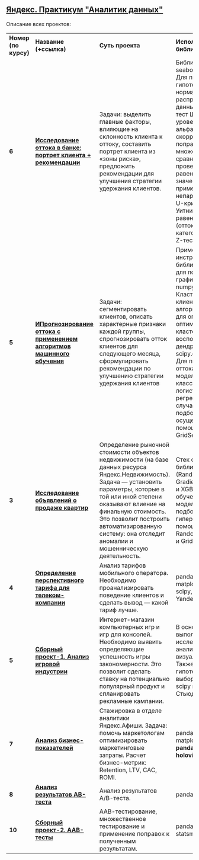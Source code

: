 ## <a href="https://praktikum.yandex.ru/data-analyst/" target="_blank"><b>Яндекс. Практикум "Аналитик данных"</b></a>


Описание всех проектов:

<table>
<tr>
<td><b>Номер (по курсу)</b></td>
<td><b>Название (+ссылка)</b></td>
<td><b>Суть проекта</b></td>
<td><b>Используемые библиотеки</b></td>
<tr>
<td><b>6</b></td>
<td><a href="https://github.com/agatma/yandex-data-analysis/blob/main/%D0%98%D1%81%D1%81%D0%BB%D0%B5%D0%B4%D0%BE%D0%B2%D0%B0%D0%BD%D0%B8%D0%B5%20%D0%BE%D1%82%D1%82%D0%BE%D0%BA%D0%B0%20%D0%B2%20%D0%B1%D0%B0%D0%BD%D0%BA%D0%B5.%20%D0%9F%D0%BE%D1%80%D1%82%D1%80%D0%B5%D1%82%20%D0%BA%D0%BB%D0%B8%D0%B5%D0%BD%D1%82%D0%B0%20%D1%80%D0%B5%D0%BA%D0%BE%D0%BC%D0%B5%D0%BD%D0%B4%D0%B0%D1%86%D0%B8%D0%B8.ipynb" target="_blank"><b>Исследование оттока в банке: портрет клиента + рекомендации</b></a></td>
<td>Задачи: выделить главные факторы, влияющие на склонность клиента к оттоку, составить портрет клиента из «зоны риска», предложить рекомендации для улучшения стратегии удержания клиентов.
</td>
<td>Библиотеки pandas и seaborn, scipy и phik. Для проверки гипотезы о нормальности распределения данных применялся тест Шапиро-Уилка, уровень значимости альфа скорректирован поправкой Шидака на множественное сравнение. Для проверки гипотез о равенстве средних значений признаков применялся непараметрический U-критерий Манна-Уитни, а для гипотез о равенстве долей (отток среди разных категорий клиентов) – Z-тест.</td>
<tr>
<td><b>5</b></td>
<td><a href="https://github.com/agatma/yandex-data-analysis/blob/main/%D0%98%D1%81%D1%81%D0%BB%D0%B5%D0%B4%D0%BE%D0%B2%D0%B0%D0%BD%D0%B8%D0%B5%20%D0%BE%D1%82%D1%82%D0%BE%D0%BA%D0%B0%20%D0%B2%20%D0%B1%D0%B0%D0%BD%D0%BA%D0%B5.%20%D0%9F%D0%BE%D1%80%D1%82%D1%80%D0%B5%D1%82%20%D0%BA%D0%BB%D0%B8%D0%B5%D0%BD%D1%82%D0%B0%20%D1%80%D0%B5%D0%BA%D0%BE%D0%BC%D0%B5%D0%BD%D0%B4%D0%B0%D1%86%D0%B8%D0%B8.ipynb" target="_blank"><b>ИПрогнозирование оттока с применением алгоритмов машинного обучения
</b></a></td>
<td>Задачи: сегментировать клиентов, описать характерные признаки каждой группы, спрогнозировать отток клиентов для следующего месяца, сформулировать рекомендации по улучшению стратегии удержания клиентов
 </td>
<td>Применялись инструменты: библиотека seaborn для построения графиков, pandas и numpy для EDA. Кластеризацию клиентов делал алгоритмом KMeans, для определения оптимального числа кластеров воспользовался дендрограммой из scipy.cluster.hierarchy. Для прогнозирования оттока применил модели бинарной классификации: логистическая регрессия и случайный лес, подбор параметров осуществил с помощью GridSearchCV.</td>
<tr>
<td> <b>3</b></td>
<td><a href="https://github.com/agatma/yandex-data-analysis/blob/main/%D0%98%D1%81%D1%81%D0%BB%D0%B5%D0%B4%D0%BE%D0%B2%D0%B0%D0%BD%D0%B8%D0%B5%20%D0%BE%D0%B1%D1%8A%D1%8F%D0%B2%D0%BB%D0%B5%D0%BD%D0%B8%D0%B8%CC%86%20%D0%BE%20%D0%BF%D1%80%D0%BE%D0%B4%D0%B0%D0%B6%D0%B5%20%D0%BA%D0%B2%D0%B0%D1%80%D1%82%D0%B8%D1%80.ipynb" target="_blank"><b>Исследование объявлений о продаже квартир</b></a></td>
<td>Определение рыночной стоимости объектов недвижимости (на базе данных ресурса Яндекс.Недвижимость). Задача — установить параметры, которые в той или иной степени оказывают влиение на финальную стоимость. Это позволит построить автоматизированную систему: она отследит аномалии и мошенническую деятельность. </td>
<td>Стек стандартный + библиотеки sklearn (Random Forest, Gradient Boosting etc.) и XGBoost для обучения разных моделей регрессии; подбор гиперпараметров с помощью RandomizedSearchCV и GridSearchCV</td>
<tr>
<td> <b>4</b></td>
<td><a href="https://github.com/agatma/yandex-data-analysis/blob/main/%D0%9E%D0%BF%D1%80%D0%B5%D0%B4%D0%B5%D0%BB%D0%B5%D0%BD%D0%B8%D0%B5%20%D0%BF%D0%B5%D1%80%D1%81%D0%BF%D0%B5%D0%BA%D1%82%D0%B8%D0%B2%D0%BD%D0%BE%D0%B3%D0%BE%20%D1%82%D0%B0%D1%80%D0%B8%D1%84%D0%B0%20%D0%B4%D0%BB%D1%8F%20%D1%82%D0%B5%D0%BB%D0%B5%D0%BA%D0%BE%D0%BC-%D0%BA%D0%BE%D0%BC%D0%BF%D0%B0%D0%BD%D0%B8%D0%B8.ipynb" target="_blank"><b>Определение перспективного тарифа для телеком-компании</b></a></td>
<td>Анализ тарифов мобильного оператора. Необходимо проанализировать поведение клиентов и сделать вывод — какой тариф лучше.</td>
<td>pandas, numpy, matplotlib, <b>folium</b>, scipy, requests, API Yandex.Геокодер</td>
<tr>
<td> <b>5</b></td>
<td><a href="https://github.com/agatma/yandex-data-analysis/blob/main/%D0%A1%D0%B1%D0%BE%D1%80%D0%BD%D1%8B%D0%B8%CC%86%20%D0%BF%D1%80%D0%BE%D0%B5%D0%BA%D1%82-1.%20%D0%90%D0%BD%D0%B0%D0%BB%D0%B8%D0%B7%20%D0%B8%D0%B3%D1%80%D0%BE%D0%B2%D0%BE%D0%B8%CC%86%20%D0%B8%D0%BD%D0%B4%D1%83%D1%81%D1%82%D1%80%D0%B8%D0%B8.ipynb" target="_blank"><b>Сборный проект-1. Анализ игровой индустрии</b></td>
<td>Интернет-магазин компьютерных игр и игр для консолей. Необходимо выявить определяющие успешность игры закономерности. Это позволит сделать ставку на потенциально популярный продукт и спланировать рекламные кампании.</td>
<td>В основном проект выполнил с помощью исследовательского анализа и визуализации с plotly. Также проверял гипотезы о средних 2 выборок с помощью scipy и t-критерия Стьюдента</td>
<tr>
<td> <b>7</b></td>
<td><a href="https://github.com/agatma/yandex-data-analysis/blob/main/%D0%90%D0%BD%D0%B0%D0%BB%D0%B8%D0%B7%20%D0%B1%D0%B8%D0%B7%D0%BD%D0%B5%D1%81-%D0%BF%D0%BE%D0%BA%D0%B0%D0%B7%D0%B0%D1%82%D0%B5%D0%BB%D0%B5%D0%B8%CC%86.ipynb" target="_blank"><b>Анализ бизнес-показателей</b></a></td>
<td>Стажировка в отделе аналитики Яндекс.Афиши. Задача: помочь маркетологам оптимизировать маркетинговые затраты.
Расчет бизнес-метрик: Retention, LTV, CAC, ROMI.
<td>pandas, numpy, matplotlib, seaborn <b>pandas-bokeh</b>, <b>holoviews</b></td>
<tr>
<td> <b>8</b></td>
<td><a href="https://github.com/agatma/yandex-data-analysis/blob/main/%D0%90%D0%BD%D0%B0%D0%BB%D0%B8%D0%B7%20%D1%80%D0%B5%D0%B7%D1%83%D0%BB%D1%8C%D1%82%D0%B0%D1%82%D0%BE%D0%B2%20AB-%D1%82%D0%B5%D1%81%D1%82%D0%B0.ipynb" target="_blank"><b>Анализ результатов AB-теста</b></a></td>
<td>Анализ результатов A/B-теста.</td>
<td>pandas, scipy</td>
<tr>
<td> <b>10</b></td>
<td><a href="https://github.com/agatma/yandex-data-analysis/blob/main/%D0%A1%D0%B1%D0%BE%D1%80%D0%BD%D1%8B%D0%B8%CC%86%20%D0%BF%D1%80%D0%BE%D0%B5%D0%BA%D1%82-2.%20%D0%90%D0%90%D0%92-%D1%82%D0%B5%D1%81%D1%82%D1%8B.ipynb" target="_blank"><b>Сборный проект-2. ААВ-тесты</b></a></td>
<td>ААВ-тестирование, множественное тестирование и применение поправок к полученным результатам.</td>
<td>pandas, plotly, statsmodels</td>
</table>
<br/><br/>
